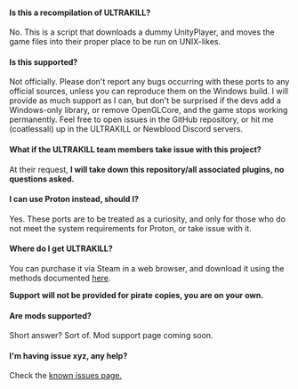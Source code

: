 #### Is this a recompilation of ULTRAKILL?
No. This is a script that downloads a dummy UnityPlayer, and moves the game files into their proper place to be run on UNIX-likes.

#### Is this supported?
Not officially. Please don't report any bugs occurring with these ports to any official sources, unless you can reproduce them on the Windows build. I will provide as much support as I can, but don't be surprised if the devs add a Windows-only library, or remove OpenGLCore, and the game stops working permanently. Feel free to open issues in the GitHub repository, or hit me (coatlessali) up in the ULTRAKILL or Newblood Discord servers.

#### What if the ULTRAKILL team members take issue with this project?
At their request, **I will take down this repository/all associated plugins, no questions asked.**

#### I can use Proton instead, should I?
Yes. These ports are to be treated as a curiosity, and only for those who do not meet the system requirements for Proton, or take issue with it.

#### Where do I get ULTRAKILL?
You can purchase it via Steam in a web browser, and download it using the methods documented [here](https://github.com/coatlessali/UltraNix/wiki/Downloading-ULTRAKILL-and-Plugins).

**Support will not be provided for pirate copies, you are on your own.**

#### Are mods supported?
Short answer? Sort of. Mod support page coming soon.

#### I'm having issue xyz, any help?
Check the [known issues page.](https://github.com/coatlessali/UltraNix/wiki/Known-Issues)